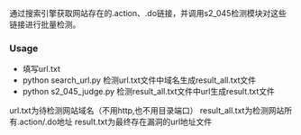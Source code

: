 
通过搜索引擎获取网站存在的.action、.do链接，并调用s2_045检测模块对这些链接进行批量检测。

### Usage

* 填写url.txt
* python search_url.py 检测url.txt文件中域名生成result_all.txt文件
* python s2_045_judge.py 检测result_all.txt文件中url生成result.txt文件

url.txt为待检测网站域名（不用http,也不用目录端口）
result_all.txt为检测网站所有.action/.do地址
result.txt为最终存在漏洞的url地址文件 

